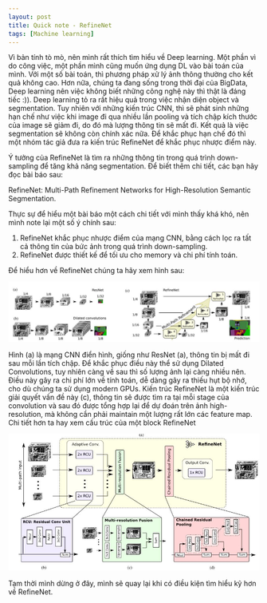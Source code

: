 ```yaml
---
layout: post
title: Quick note - RefineNet
tags: [Machine learning]
---
```


Vì bản tính tò mò, nên mình rất thích tìm hiểu về Deep learning. Một phần vì do công việc, một phần mình cũng muốn ứng dụng DL vào bài toán của mình. Với một số bài toán, thì phương pháp xử lý ảnh thông thường cho kết quả không cao. Hơn nữa, chúng ta đang sống trong thời đại của BigData, Deep learning nên việc không biết những công nghệ này thì thật là đáng tiếc :)). Deep learning tỏ ra rất hiệu quả trong việc nhận diện object và segmentation. Tuy nhiên với những kiến trúc CNN, thì sẽ phát sinh những hạn chế như việc khi image đi qua nhiều lần pooling và tích chập kích thước của image sẽ giảm đi, do đó mà lượng thông tin sẽ mất đi. Kết quả là việc segmentation sẽ không còn chính xác nữa. Để khắc phục hạn chế đó thì một nhóm tác giả đưa ra kiến trúc RefineNet để khắc phục nhược điểm này. 

Ý tưởng của RefineNet là tìm ra những thông tin trong quá trình down-sampling để tăng khả năng segmentation. Để biết thêm chi tiết, các bạn hãy đọc bài báo sau:

RefineNet: Multi-Path Refinement Networks for High-Resolution Semantic Segmentation.

Thực sự để hiểu một bài báo một cách chi tiết với mình thấy khá khó, nên mình note lại một số ý chính sau:

1. RefineNet khắc phục nhược điểm của mạng CNN, bằng cách lọc ra tất cả thông tin của bức ảnh trong quá trình down-sampling.
2. RefineNet được thiết kế để tối ưu cho memory và chi phí tính toán. 

Để hiểu hơn về RefineNet chúng ta hãy xem hình sau:

![refine_Net](/img/RefineNet.JPG "refine_Net")

Hình (a) là mạng CNN điển hình, giống như ResNet (a), thông tin bị mất đi sau mỗi lần tích chập. Để khắc phục điều này thể sử dụng Dilated Convolutions, tuy nhiên càng về sau thì số lượng ảnh lại càng nhiều nên. Điều này gây ra chi phí lớn về tính toán, dễ dàng gây ra thiếu hụt bộ nhớ, cho dù chúng ta sử dụng modern GPUs. Kiến trúc RefineNet là một kiến trúc giải quyết vấn đề này (c), thông tin sẽ được tìm ra tại mỗi stage của convolution và sau đó được tổng hợp lại để dự đoán trên ảnh high-resolution, mà không cần phải maintain một lượng rất lớn các feature map. Chi tiết hơn ta hay xem cấu trúc của một block RefineNet

![refine_Net_Block](/img/RefineNetBlock.JPG "refine_Net_Block")

Tạm thời mình dừng ở đây, mình sẽ quay lại khi có điều kiện tìm hiểu kỹ hơn về RefineNet.

